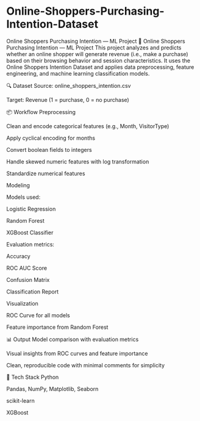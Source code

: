 # Online-Shoppers-Purchasing-Intention-Dataset
Online Shoppers Purchasing Intention — ML Project
🛒 Online Shoppers Purchasing Intention — ML Project
This project analyzes and predicts whether an online shopper will generate revenue (i.e., make a purchase) based on their browsing behavior and session characteristics. It uses the Online Shoppers Intention Dataset and applies data preprocessing, feature engineering, and machine learning classification models.

🔍 Dataset
Source: online_shoppers_intention.csv

Target: Revenue (1 = purchase, 0 = no purchase)

📦 Workflow
Preprocessing

Clean and encode categorical features (e.g., Month, VisitorType)

Apply cyclical encoding for months

Convert boolean fields to integers

Handle skewed numeric features with log transformation

Standardize numerical features

Modeling

Models used:

Logistic Regression

Random Forest

XGBoost Classifier

Evaluation metrics:

Accuracy

ROC AUC Score

Confusion Matrix

Classification Report

Visualization

ROC Curve for all models

Feature importance from Random Forest

📊 Output
Model comparison with evaluation metrics

Visual insights from ROC curves and feature importance

Clean, reproducible code with minimal comments for simplicity

🧠 Tech Stack
Python

Pandas, NumPy, Matplotlib, Seaborn

scikit-learn

XGBoost

